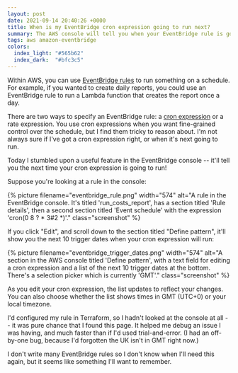```yaml
---
layout: post
date: 2021-09-14 20:40:26 +0000
title: When is my EventBridge cron expression going to run next?
summary: The AWS console will tell you when your EventBridge rule is going to run… if you know where to look.
tags: aws amazon-eventbridge
colors:
  index_light: "#565b62"
  index_dark:  "#bfc3c5"
---
```


Within AWS, you can use [EventBridge rules] to run something on a schedule.
For example, if you wanted to create daily reports, you could use an EventBridge rule to run a Lambda function that creates the report once a day.

There are two ways to specify an EventBridge rule: a [cron expression] or a rate expression.
You use cron expressions when you want fine-grained control over the schedule, but I find them tricky to reason about.
I'm not always sure if I've got a cron expression right, or when it's next going to run.

Today I stumbled upon a useful feature in the EventBridge console -- it'll tell you the next time your cron expression is going to run!

Suppose you're looking at a rule in the console:

{%
  picture
  filename="eventbridge_rule.png"
  width="574"
  alt="A rule in the EventBridge console. It's titled 'run_costs_report', has a section titled 'Rule details', then a second section titled 'Event schedule' with the expression 'cron(0 8 ? * 3#2 *)'."
  class="screenshot"
%}

If you click "Edit", and scroll down to the section titled "Define pattern", it'll show you the next 10 trigger dates when your cron expression will run:

{%
  picture
  filename="eventbridge_trigger_dates.png"
  width="574"
  alt="A section in the AWS console titled 'Define pattern', with a text field for editing a cron expression and a list of the next 10 trigger dates at the bottom. There's a selection picker which is currently 'GMT'."
  class="screenshot"
%}

As you edit your cron expression, the list updates to reflect your changes.
You can also choose whether the list shows times in GMT (UTC+0) or your local timezone.

I'd configured my rule in Terraform, so I hadn't looked at the console at all -- it was pure chance that I found this page.
It helped me debug an issue I was having, and much faster than if I'd used trial-and-error.
(I had an off-by-one bug, because I'd forgotten the UK isn't in GMT right now.)

I don't write many EventBridge rules so I don't know when I'll need this again, but it seems like something I'll want to remember.

[EventBridge rules]: https://docs.aws.amazon.com/eventbridge/latest/userguide/eb-create-rule-schedule.html
[cron expression]: https://docs.aws.amazon.com/eventbridge/latest/userguide/eb-create-rule-schedule.html#eb-cron-expressions
